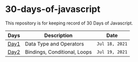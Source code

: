 # 30-days-of-javascript
This repository is for keeping record of 30 Days of Javascript.

| Days | Description | Date |
| ----------- | ----------- | ----------- |
| [Day1](day1.md) | Data Type and Operators | `Jul 18, 2021`
| [Day2](day2.md) | Bindings, Conditional, Loops | `Jul 19, 2021`